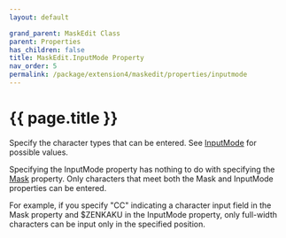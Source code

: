 ```yaml
---
layout: default

grand_parent: MaskEdit Class
parent: Properties
has_children: false
title: MaskEdit.InputMode Property
nav_order: 5
permalink: /package/extension4/maskedit/properties/inputmode
---
```

# {{ page.title }}

Specify the character types that can be entered.
See <a href="/package/extension4/maskedit/properties/inputmode">InputMode</a> for possible values.

Specifying the InputMode property has nothing to do with specifying the <a href="/package/extension4/maskedit/properties/mask">Mask</a> property.
Only characters that meet both the Mask and InputMode properties can be entered.

For example, if you specify "CC" indicating a character input field in the Mask property and $ZENKAKU in the InputMode property, only full-width characters can be input only in the specified position.